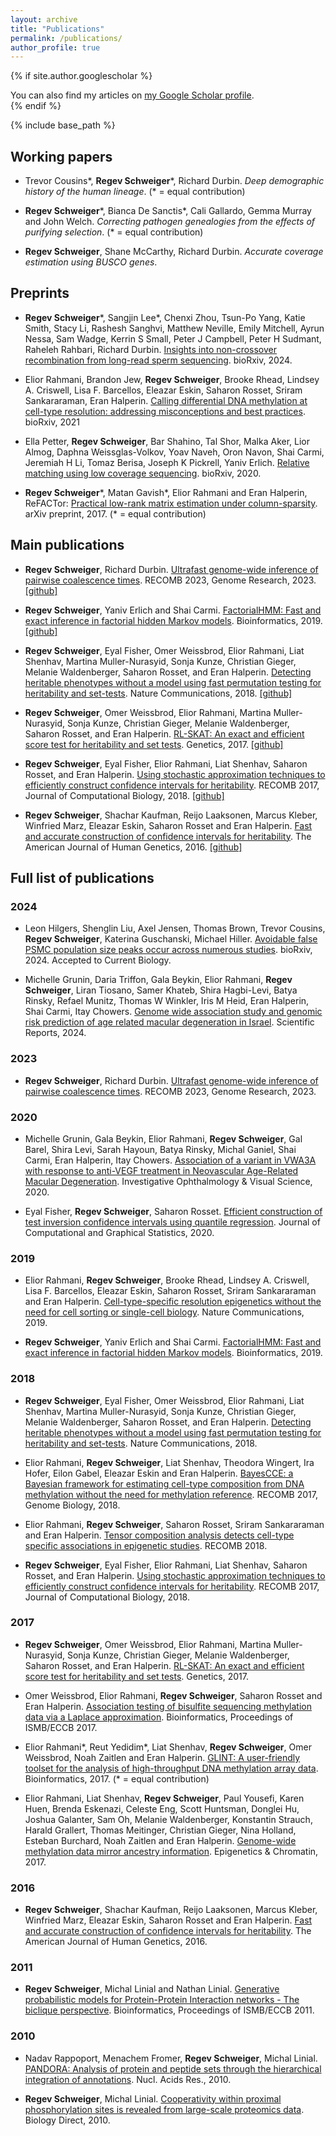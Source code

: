 ```yaml
---
layout: archive
title: "Publications"
permalink: /publications/
author_profile: true
---
```


{% if site.author.googlescholar %}
  <div class="wordwrap">You can also find my articles on <a href="{{site.author.googlescholar}}">my Google Scholar profile</a>.</div>
{% endif %}

{% include base_path %}

## Working papers

- Trevor Cousins\*, **Regev Schweiger**\*, Richard Durbin. _Deep demographic history of the human lineage_. (* = equal contribution)

- **Regev Schweiger**\*, Bianca De Sanctis\*, Cali Gallardo, Gemma Murray and John Welch. _Correcting pathogen genealogies from the effects of purifying selection_. (* = equal contribution)

- **Regev Schweiger**, Shane McCarthy, Richard Durbin. _Accurate coverage estimation using BUSCO genes_.


## Preprints

-  **Regev Schweiger**\*, Sangjin Lee\*,  Chenxi Zhou, Tsun-Po Yang, Katie Smith, Stacy Li, Rashesh Sanghvi, Matthew Neville, Emily Mitchell, Ayrun Nessa, Sam Wadge, Kerrin S Small, Peter J Campbell, Peter H Sudmant, Raheleh Rahbari, Richard Durbin. [Insights into non-crossover recombination from long-read sperm sequencing](https://www.biorxiv.org/content/10.1101/2024.07.05.602249v1). bioRxiv, 2024.

- Elior Rahmani, Brandon Jew, **Regev Schweiger**, Brooke Rhead, Lindsey A. Criswell, Lisa F. Barcellos, Eleazar Eskin, Saharon Rosset, Sriram Sankararaman, Eran Halperin. [Calling differential DNA methylation at cell-type resolution: addressing misconceptions and best practices](https://www.biorxiv.org/content/10.1101/2021.02.14.431168v1.abstract). bioRxiv, 2021

- Ella Petter, **Regev Schweiger**, Bar Shahino, Tal Shor, Malka Aker, Lior Almog, Daphna Weissglas-Volkov, Yoav Naveh, Oron Navon, Shai Carmi, Jeremiah H Li, Tomaz Berisa, Joseph K Pickrell, Yaniv Erlich. [Relative matching using low coverage sequencing](https://www.biorxiv.org/content/10.1101/2020.09.09.289322v3.abstract). bioRxiv, 2020.

- **Regev Schweiger**\*, Matan Gavish\*, Elior Rahmani and Eran Halperin, ReFACTor: [Practical low-rank matrix estimation under column-sparsity](https://arxiv.org/abs/1705.07654). arXiv preprint, 2017. (* = equal contribution)

## Main publications

- **Regev Schweiger**, Richard Durbin. [Ultrafast genome-wide inference of pairwise coalescence times](https://genome.cshlp.org/content/33/7/1023.short).  RECOMB 2023, Genome Research, 2023.
  [[github]](https://github.com/regevs/gamma_smc)

- **Regev Schweiger**, Yaniv Erlich and Shai Carmi. [FactorialHMM: Fast and exact inference in factorial hidden Markov models](https://academic.oup.com/bioinformatics/advance-article/doi/10.1093/bioinformatics/bty944/5184283). Bioinformatics, 2019.
  [[github]](https://github.com/regevs/factorial_hmm)

- **Regev Schweiger**, Eyal Fisher, Omer Weissbrod, Elior Rahmani, Liat Shenhav, Martina Muller-Nurasyid, Sonja Kunze, Christian Gieger, Melanie Waldenberger, Saharon Rosset, and Eran Halperin. [Detecting heritable phenotypes without a model using fast permutation testing for heritability and set-tests](https://www.nature.com/articles/s41467-018-07276-w). Nature Communications, 2018.
  [[github]](https://github.com/cozygene/feather)

- **Regev Schweiger**, Omer Weissbrod, Elior Rahmani, Martina Muller-Nurasyid, Sonja Kunze, Christian Gieger, Melanie Waldenberger, Saharon Rosset, and Eran Halperin. [RL-SKAT: An exact and efficient score test for heritability and set tests](http://www.genetics.org/content/207/4/1275). Genetics, 2017.
  [[github]](http://github.com/cozygene/RL-SKAT)

- **Regev Schweiger**, Eyal Fisher, Elior Rahmani, Liat Shenhav, Saharon Rosset, and Eran Halperin. [Using stochastic approximation techniques to efficiently construct confidence intervals for heritability](https://www.liebertpub.com/doi/pdfplus/10.1089/cmb.2018.0047). RECOMB 2017, Journal of Computational Biology, 2018.
  [[github]](https://github.com/cozygene/albi)

- **Regev Schweiger**, Shachar Kaufman, Reijo Laaksonen, Marcus Kleber, Winfried Marz, Eleazar Eskin, Saharon Rosset and Eran Halperin. [Fast and accurate construction of confidence intervals for heritability](https://www.sciencedirect.com/science/article/pii/S0002929716301434). The American Journal of Human Genetics, 2016.
  [[github]](https://github.com/cozygene/albi)

## Full list of publications

### 2024

- Leon Hilgers, Shenglin Liu, Axel Jensen, Thomas Brown, Trevor Cousins, **Regev Schweiger**, Katerina Guschanski, Michael Hiller. [Avoidable false PSMC population size peaks occur across numerous studies](https://www.biorxiv.org/content/10.1101/2024.06.17.599025v1.abstract). bioRxiv, 2024. Accepted to Current Biology.

- Michelle Grunin, Daria Triffon, Gala Beykin, Elior Rahmani, **Regev Schweiger**, Liran Tiosano, Samer Khateb, Shira Hagbi-Levi, Batya Rinsky, Refael Munitz, Thomas W Winkler, Iris M Heid, Eran Halperin, Shai Carmi, Itay Chowers. [Genome wide association study and genomic risk prediction of age related macular degeneration in Israel](https://www.nature.com/articles/s41598-024-63065-0). Scientific Reports, 2024.

### 2023

- **Regev Schweiger**, Richard Durbin. [Ultrafast genome-wide inference of pairwise coalescence times](https://genome.cshlp.org/content/33/7/1023.short). RECOMB 2023, Genome Research, 2023.

### 2020

- Michelle Grunin, Gala Beykin, Elior Rahmani, **Regev Schweiger**, Gal Barel, Shira Levi, Sarah Hayoun, Batya Rinsky, Michal Ganiel, Shai Carmi, Eran Halperin, Itay Chowers. [Association of a variant in VWA3A with response to anti-VEGF treatment in Neovascular Age-Related Macular Degeneration](https://scholar.google.com/scholar?cluster=1406931460777928260&hl=en&oi=scholarr). Investigative Ophthalmology & Visual Science, 2020.

- Eyal Fisher, **Regev Schweiger**, Saharon Rosset. [Efficient construction of test inversion confidence intervals using quantile regression](https://www.tandfonline.com/doi/full/10.1080/10618600.2019.1647215). Journal of Computational and Graphical Statistics, 2020.

### 2019

- Elior Rahmani, **Regev Schweiger**, Brooke Rhead, Lindsey A. Criswell, Lisa F. Barcellos, Eleazar Eskin, Saharon Rosset, Sriram Sankararaman and Eran Halperin. [Cell-type-specific resolution epigenetics without the need for cell sorting or single-cell biology](https://www.nature.com/articles/s41467-019-11052-9). Nature Communications, 2019.

- **Regev Schweiger**, Yaniv Erlich and Shai Carmi. [FactorialHMM: Fast and exact inference in factorial hidden Markov models](https://academic.oup.com/bioinformatics/advance-article/doi/10.1093/bioinformatics/bty944/5184283). Bioinformatics, 2019.

### 2018

- **Regev Schweiger**, Eyal Fisher, Omer Weissbrod, Elior Rahmani, Liat Shenhav, Martina Muller-Nurasyid, Sonja Kunze, Christian Gieger, Melanie Waldenberger, Saharon Rosset, and Eran Halperin. [Detecting heritable phenotypes without a model using fast permutation testing for heritability and set-tests](https://www.nature.com/articles/s41467-018-07276-w). Nature Communications, 2018. 

- Elior Rahmani, **Regev Schweiger**, Liat Shenhav, Theodora Wingert, Ira Hofer, Eilon Gabel, Eleazar Eskin and Eran Halperin. [BayesCCE: a Bayesian framework for estimating cell-type composition from DNA methylation without the need for methylation reference](https://genomebiology.biomedcentral.com/articles/10.1186/s13059-018-1513-2). RECOMB 2017, Genome Biology, 2018.

- Elior Rahmani, **Regev Schweiger**, Saharon Rosset, Sriram Sankararaman and Eran Halperin. [Tensor composition analysis detects cell-type specific associations in epigenetic studies](https://www.springer.com/gp/book/9783319899282?utm_campaign=3_pier05_buy_print&utm_content=en_08082017&utm_medium=referral&utm_source=google_books#otherversion=9783319899299). RECOMB 2018.

- **Regev Schweiger**, Eyal Fisher, Elior Rahmani, Liat Shenhav, Saharon Rosset, and Eran Halperin. [Using stochastic approximation techniques to efficiently construct confidence intervals for heritability](https://www.liebertpub.com/doi/pdfplus/10.1089/cmb.2018.0047). RECOMB 2017, Journal of Computational Biology, 2018.

### 2017

- **Regev Schweiger**, Omer Weissbrod, Elior Rahmani, Martina Muller-Nurasyid, Sonja Kunze, Christian Gieger, Melanie Waldenberger, Saharon Rosset, and Eran Halperin. [RL-SKAT: An exact and efficient score test for heritability and set tests](http://www.genetics.org/content/207/4/1275). Genetics, 2017. 

- Omer Weissbrod, Elior Rahmani, **Regev Schweiger**, Saharon Rosset and Eran Halperin. [Association testing of bisulfite sequencing methylation data via a Laplace approximation](https://academic.oup.com/bioinformatics/article/33/14/i325/3953963). Bioinformatics, Proceedings of ISMB/ECCB 2017. 

- Elior Rahmani\*, Reut Yedidim\*, Liat Shenhav, **Regev Schweiger**, Omer Weissbrod, Noah Zaitlen and Eran Halperin. [GLINT: A user-friendly toolset for the analysis of high-throughput DNA methylation array data](https://academic.oup.com/bioinformatics/article/33/12/1870/2976715). Bioinformatics, 2017. (* = equal contribution)

- Elior Rahmani, Liat Shenhav, **Regev Schweiger**, Paul Yousefi, Karen Huen, Brenda Eskenazi, Celeste Eng, Scott Huntsman, Donglei Hu, Joshua Galanter, Sam Oh, Melanie Waldenberger, Konstantin Strauch, Harald Grallert, Thomas Meitinger, Christian Gieger, Nina Holland, Esteban Burchard, Noah Zaitlen and Eran Halperin. [Genome-wide methylation data mirror ancestry information](https://epigeneticsandchromatin.biomedcentral.com/articles/10.1186/s13072-016-0108-y). Epigenetics & Chromatin, 2017. 

### 2016

- **Regev Schweiger**, Shachar Kaufman, Reijo Laaksonen, Marcus Kleber, Winfried Marz, Eleazar Eskin, Saharon Rosset and Eran Halperin. [Fast and accurate construction of confidence intervals for heritability](https://www.sciencedirect.com/science/article/pii/S0002929716301434). The American Journal of Human Genetics, 2016.

### 2011

- **Regev Schweiger**, Michal Linial and Nathan Linial. [Generative probabilistic models for Protein-Protein Interaction networks - The biclique perspective](https://academic.oup.com/bioinformatics/article-lookup/doi/10.1093/bioinformatics/btr201). Bioinformatics, Proceedings of ISMB/ECCB 2011.

### 2010

- Nadav Rappoport, Menachem Fromer, **Regev Schweiger**, Michal Linial. [PANDORA: Analysis of protein and peptide sets through the hierarchical integration of annotations](https://academic.oup.com/nar/article/38/suppl_2/W84/1099156). Nucl. Acids Res., 2010.

- **Regev Schweiger**, Michal Linial. [Cooperativity within proximal phosphorylation sites is revealed from large-scale proteomics data](https://biologydirect.biomedcentral.com/articles/10.1186/1745-6150-5-6). Biology Direct, 2010.


